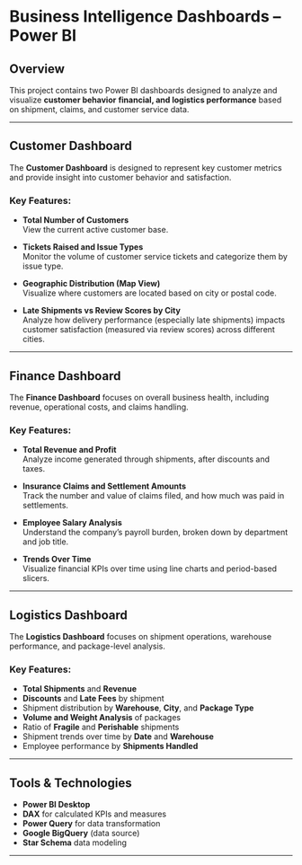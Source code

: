 # Business Intelligence Dashboards – Power BI

## Overview
This project contains two Power BI dashboards designed to analyze and visualize **customer behavior** **financial, and logistics performance** based on shipment, claims, and customer service data.

---

## Customer Dashboard

The **Customer Dashboard** is designed to represent key customer metrics and provide insight into customer behavior and satisfaction.

### Key Features:
- **Total Number of Customers**  
  View the current active customer base.

- **Tickets Raised and Issue Types**  
  Monitor the volume of customer service tickets and categorize them by issue type.

- **Geographic Distribution (Map View)**  
  Visualize where customers are located based on city or postal code.

- **Late Shipments vs Review Scores by City**  
  Analyze how delivery performance (especially late shipments) impacts customer satisfaction (measured via review scores) across different cities.

---

## Finance Dashboard

The **Finance Dashboard** focuses on overall business health, including revenue, operational costs, and claims handling.

### Key Features:
- **Total Revenue and Profit**  
  Analyze income generated through shipments, after discounts and taxes.

- **Insurance Claims and Settlement Amounts**  
  Track the number and value of claims filed, and how much was paid in settlements.

- **Employee Salary Analysis**  
  Understand the company’s payroll burden, broken down by department and job title.

- **Trends Over Time**  
  Visualize financial KPIs over time using line charts and period-based slicers.

---

## Logistics Dashboard

The **Logistics Dashboard** focuses on shipment operations, warehouse performance, and package-level analysis.

### Key Features:
- **Total Shipments** and **Revenue** 
- **Discounts** and **Late Fees** by shipment
- Shipment distribution by **Warehouse**, **City**, and **Package Type**
- **Volume and Weight Analysis** of packages
- Ratio of **Fragile** and **Perishable** shipments
- Shipment trends over time by **Date** and **Warehouse**
- Employee performance by **Shipments Handled**

---

## Tools & Technologies
- **Power BI Desktop**
- **DAX** for calculated KPIs and measures
- **Power Query** for data transformation
- **Google BigQuery** (data source)
- **Star Schema** data modeling

---


